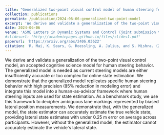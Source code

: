 ```yaml
---
title: "Generalized two-point visual control model of human steering for accurate state estimation"
collection: publications
permalink: /publication/2024-06-06-generalized-two-point-model
excerpt: 'We derive and validate a generalization of the two-point visual control model, an accepted cognitive science model for human steering behavior. The generalized model is needed as current steering models are either insufficiently accurate or too complex for online state estimation. '
date: 2024-06-06
venue: 'ASME Letters in Dynamic Systems and Control (joint submission to the 2024 Modeling, Estimation, and Controls Conference) (accepted) (Finalist for Best Student Research Paper)'
#slidesurl: 'http://academicpages.github.io/files/slides1.pdf'
paperurl: 'https://arxiv.org/abs/2406.03622'
citation: 'R. Mai, K. Sears, G. Roessling, A. Julius, and S. Mishra. (2024). &quot;Generalized two-point visual control model of human steering for accurate state estimation.&quot; <i>ASME Letters in Dynamic Systems and Control (dual track submission to the 2024 Modeling, Estimation and Controls Conference)(under review)</i>.'
---
```


We derive and validate a generalization of the two-point visual control model, an accepted cognitive science model for human steering behavior. The generalized model is needed as current steering models are either insufficiently accurate or too complex for online state estimation. We demonstrate that the generalized model replicates specific human steering behavior with high precision (85\% reduction in modeling error) and integrate this model into a human-as-advisor framework where human steering inputs are used for state estimation. As a benchmark study, we use this framework to decipher ambiguous lane markings represented by biased lateral position measurements. We demonstrate that, with the generalized model, the state estimator can accurately estimate the true vehicle state, providing lateral state estimates with under 0.25 m error on average across participants. However, without the generalized model, the estimator cannot accurately estimate the vehicle's lateral state.
